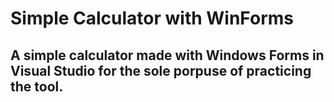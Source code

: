 # Simple Calculator with WinForms
## A simple calculator made with Windows Forms in Visual Studio for the sole porpuse of practicing the tool.
